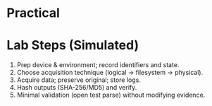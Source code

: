 # Practical

# Lab Steps (Simulated)
1. Prep device & environment; record identifiers and state.
2. Choose acquisition technique (logical → filesystem → physical).
3. Acquire data; preserve original; store logs.
4. Hash outputs (SHA-256/MD5) and verify.
5. Minimal validation (open test parse) without modifying evidence.
